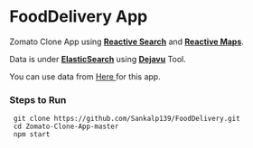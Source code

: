 # FoodDelivery App

Zomato Clone App using **<a href="https://github.com/appbaseio/reactivesearch">Reactive Search</a>** and **<a href="https://github.com/appbaseio/reactivemaps">Reactive Maps</a>**.

Data is under **<a href="https://github.com/elastic/elasticsearch">ElasticSearch</a>** using **<a href="https://github.com/appbaseio/dejavu">Dejavu</a>** Tool.

You can use data from <a href= "https://opensource.appbase.io/dejavu/live/#?input_state=XQAAAAJNAgAAAAAAAAA9iIqnY-B2BnTZGEQz6wkFsjWx1f0VE6fSoUj5LNc-9HPMJzybe1aKyBwXvdfjU9nXv4IgYYEbaF9sU_t2-sT-Z3Dk1quSu7Cbnpsv0V84PJBdYy-regld0OZ56YgxaY8evHgbCP3iTuVrNpmDor5aHwDTWuywHqspo6OQGQUreeF2AGASSUqG6kWo8IgIQKIvUnhU9ty_BYHNgGQUrH4K4-wFrlNzl5mM63EbLrwsSfXYV9ouClTMfQFVGbzsrq-OWRLw8TCDo3kJtHS5izRpx4Qg7rl1slqpqv17aqTTWQtE2gcdWGZkPNs2RvsuatGdBTEPFr75enIgmEkmcCHQ8td_Y8ZFcCjbvIMdfhKQ-7TcC7WhJsDEEbFfJ73bXutT-OoUg_c8OqLuBK3xStWb6ZcmOEblA4itjsowPkn-ThWmkNK3tzwgNYCbY0MFKijNATho4Z0G3TZJoEcb1P3lKfaHAXZ9Yf1Pn-xblOPnFoe0k4KQbhXto3vx9pmfSUcrx__26DaY"> Here </a> for this app.


### Steps to Run
     git clone https://github.com/Sankalp139/FoodDelivery.git  
     cd Zomato-Clone-App-master
     npm start
